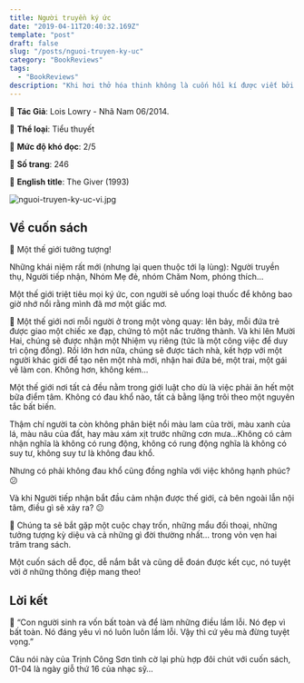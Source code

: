 ```yaml
---
title: Người truyền ký ức
date: "2019-04-11T20:40:32.169Z"
template: "post"
draft: false
slug: "/posts/nguoi-truyen-ky-uc"
category: "BookReviews"
tags:
  - "BookReviews"
description: "Khi hơi thở hóa thinh không là cuốn hồi kí được viết bởi Paul Kalanithi – một bác sĩ phẫu thuật não và cũng là một bệnh nhân ung thư phổi giai đoạn cuối. Paul viết cuốn sách này trong những tháng cuối cùng của cuộc đời anh – khi mà anh đang đối mặt trực tiếp với cái chết."
---
```


💁‍ **Tác Giả**: Lois Lowry - Nhã Nam 06/2014.

🍂 **Thể loại**: Tiểu thuyết

🌵 **Mức độ khó đọc**: 2/5

📑 **Số trang**: 246  

📒 **English title**: The Giver (1993)

![nguoi-truyen-ky-uc-vi.jpg](/media/book-reviews/nguoi-truyen-ky-uc-vi.jpg)

## Về cuốn sách

🎋
Một thế giới tưởng tượng! 

Những khái niệm rất mới (nhưng lại quen thuộc tới lạ lùng): Người truyền thụ, Người tiếp nhận, Nhóm Mẹ đẻ, nhóm Chăm Nom, phóng thích…

Một thế giới triệt tiêu mọi ký ức, con người sẽ uống loại thuốc để không bao giờ nhớ nổi rằng mình đã mơ một giấc mơ.

🎢 Một thế giới nơi mỗi người ở trong một vòng quay: lên bảy, mỗi đứa trẻ được giao một chiếc xe đạp, chứng tỏ một nấc trưởng thành. Và khi lên Mười Hai, chúng sẽ được nhận một Nhiệm vụ riêng (tức là một công việc để duy trì cộng đồng). Rồi lớn hơn nữa, chúng sẽ được tách nhà, kết hợp với một người khác giới để tạo nên một nhà mới, nhận hai đứa bé, một trai, một gái về làm con. Không hơn, không kém...

Một thế giới nơi tất cả đều nằm trong giới luật cho dù là việc phải ăn hết một bữa điểm tâm. Không có đau khổ nào, tất cả bằng lặng trôi theo một nguyên tắc bất biến. 

Thậm chí người ta còn không phân biệt nổi màu lam của trời, màu xanh của lá, màu nâu của đất, hay màu xám xịt trước những cơn mưa…Không có cảm nhận nghĩa là không có rung động, không có rung động nghĩa là không có suy tư, không suy tư là không đau khổ.

Nhưng có phải không đau khổ cũng đồng nghĩa với việc không hạnh phúc? 😕

Và khi Người tiếp nhận bắt đầu cảm nhận được thế giới, cả bên ngoài lẫn nội tâm, điều gì sẽ xảy ra? 😕

📃 Chúng ta sẽ bắt gặp một cuộc chạy trốn, những mẩu đối thoại, những tưởng tượng kỳ diệu và cả những gì đời thường nhất… trong vỏn vẹn hai trăm trang sách.

Một cuốn sách dễ đọc, dễ nắm bắt và cũng dễ đoán được kết cục, nó tuyệt vời ở những thông điệp mang theo! 

## Lời kết

📌 “Con người sinh ra vốn bất toàn và để làm những điều lầm lỗi. Nó đẹp vì bất toàn. Nó đáng yêu vì nó luôn luôn lầm lỗi. Vậy thì cứ yêu mà đừng tuyệt vọng.” 

Câu nói này của Trịnh Công Sơn tình cờ lại phù hợp đôi chút với cuốn sách, 01-04 là ngày giỗ thứ 16 của nhạc sỹ…

